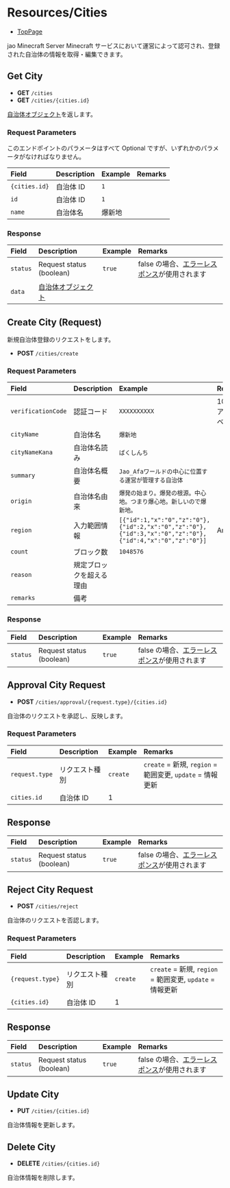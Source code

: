 # Resources/Cities

- [TopPage](/api-docs/)

jao Minecraft Server Minecraft サービスにおいて運営によって認可され、登録された自治体の情報を取得・編集できます。

## Get City

- **GET** `/cities`
- **GET** `/cities/{cities.id}`

[自治体オブジェクト](/api-docs/object/city)を返します。

### Request Parameters

このエンドポイントのパラメータはすべて Optional ですが、いずれかのパラメータがなければなりません。

| Field         | Description | Example | Remarks |
| :------------ | :---------- | :------ | :------ |
| `{cities.id}` | 自治体 ID   | `1`     |         |
| `id`          | 自治体 ID   | `1`     |         |
| `name`        | 自治体名    | 爆新地  |         |

### Response

| Field    | Description                                 | Example | Remarks                                                                         |
| :------- | :------------------------------------------ | :------ | :------------------------------------------------------------------------------ |
| `status` | Request status (boolean)                    | `true`  | false の場合、[エラーレスポンス](/api-docs/topics/error-response)が使用されます |
| `data`   | [自治体オブジェクト](/api-docs/object/city) |         |                                                                                 |

## Create City (Request)

新規自治体登録のリクエストをします。

- **POST** `/cities/create`

### Request Parameters

| Field              | Description              | Example                                                                                                 | Remarks               |
| :----------------- | :----------------------- | :------------------------------------------------------------------------------------------------------ | :-------------------- |
| `verificationCode` | 認証コード               | `XXXXXXXXXX`                                                                                            | 10 桁、アルファベット |
| `cityName`         | 自治体名                 | `爆新地`                                                                                                |                       |
| `cityNameKana`     | 自治体名読み             | `ばくしんち`                                                                                            |
| `summary`          | 自治体名概要             | `Jao_Afaワールドの中心に位置する運営が管理する自治体`                                                   |                       |
| `origin`           | 自治体名由来             | `爆発の始まり。爆発の根源。中心地。つまり爆心地。新しいので爆新地。`                                    |                       |
| `region`           | 入力範囲情報             | `[{"id":1,"x":"0","z":"0"},{"id":2,"x":"0","z":"0"},{"id":3,"x":"0","z":"0"},{"id":4,"x":"0","z":"0"}]` | Array                 |
| `count`            | ブロック数               | `1048576`                                                                                               |                       |
| `reason`           | 規定ブロックを超える理由 |                                                                                                         |
| `remarks`          | 備考                     |                                                                                                         |

### Response

| Field    | Description              | Example | Remarks                                                                         |
| :------- | :----------------------- | :------ | :------------------------------------------------------------------------------ |
| `status` | Request status (boolean) | `true`  | false の場合、[エラーレスポンス](/api-docs/topics/error-response)が使用されます |

## Approval City Request

- **POST** `/cities/approval/{request.type}/{cities.id}`

自治体のリクエストを承認し、反映します。

### Request Parameters

| Field          | Description    | Example  | Remarks                                                   |
| :------------- | :------------- | :------- | :-------------------------------------------------------- |
| `request.type` | リクエスト種別 | `create` | `create` = 新規, `region` = 範囲変更, `update` = 情報更新 |
| `cities.id`    | 自治体 ID      | 1        |                                                           |

## Response

| Field    | Description              | Example | Remarks                                                                         |
| :------- | :----------------------- | :------ | :------------------------------------------------------------------------------ |
| `status` | Request status (boolean) | `true`  | false の場合、[エラーレスポンス](/api-docs/topics/error-response)が使用されます |

## Reject City Request

- **POST** `/cities/reject`

自治体のリクエストを否認します。

### Request Parameters

| Field            | Description    | Example  | Remarks                                                   |
| :--------------- | :------------- | :------- | :-------------------------------------------------------- |
| `{request.type}` | リクエスト種別 | `create` | `create` = 新規, `region` = 範囲変更, `update` = 情報更新 |
| `{cities.id}`    | 自治体 ID      | 1        |                                                           |

## Response

| Field    | Description              | Example | Remarks                                                                         |
| :------- | :----------------------- | :------ | :------------------------------------------------------------------------------ |
| `status` | Request status (boolean) | `true`  | false の場合、[エラーレスポンス](/api-docs/topics/error-response)が使用されます |

## Update City

- **PUT** `/cities/{cities.id}`

自治体情報を更新します。

## Delete City

- **DELETE** `/cities/{cities.id}`

自治体情報を削除します。
